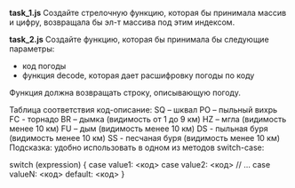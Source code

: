 **task_1.js**
Создайте стрелочную функцию, которая бы принимала массив и цифру, возвращала бы эл-т массива под этим индексом.

**task_2.js**
Создайте функцию, которая бы принимала бы следующие параметры:

- код погоды
- функция decode, которая дает расшифровку погоды по коду

Функция должна возвращать строку, описывающую погоду.

Таблица соответствия код-описание:
SQ – шквал
PO – пыльный вихрь
FC - торнадо
BR – дымка (видимость от 1 до 9 км)
HZ – мгла (видимость менее 10 км)
FU – дым (видимость менее 10 км)
DS - пыльная буря (видимость менее 10 км)
SS - песчаная буря (видимость менее 10 км)
Подсказка: удобно использовать в одном из методов switch-case:

switch (expression) {
    case value1:
        <код>
    case value2:
        <код>
// …
    case valueN:
        <код>
    default:
        <код>
}